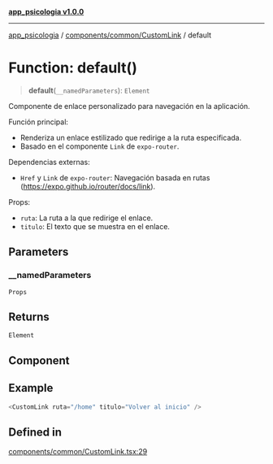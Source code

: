 [**app_psicologia v1.0.0**](../../../../README.md)

***

[app_psicologia](../../../../modules.md) / [components/common/CustomLink](../README.md) / default

# Function: default()

> **default**(`__namedParameters`): `Element`

Componente de enlace personalizado para navegación en la aplicación.

Función principal:
- Renderiza un enlace estilizado que redirige a la ruta especificada.
- Basado en el componente `Link` de `expo-router`.

Dependencias externas:
- `Href` y `Link` de `expo-router`: Navegación basada en rutas (https://expo.github.io/router/docs/link).

Props:
- `ruta`: La ruta a la que redirige el enlace.
- `titulo`: El texto que se muestra en el enlace.

## Parameters

### \_\_namedParameters

`Props`

## Returns

`Element`

## Component

## Example

```ts
<CustomLink ruta="/home" titulo="Volver al inicio" />
```

## Defined in

[components/common/CustomLink.tsx:29](https://github.com/XxtbmfxX/app_psicologia/blob/da762f4f9225edbb02c8e13dfe2f9bc7ae75eef5/components/common/CustomLink.tsx#L29)
